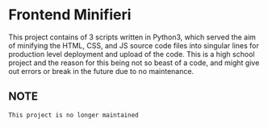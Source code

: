 # Frontend Minifieri

This project contains of 3 scripts written in Python3, which served the aim of minifying the HTML, CSS, and JS source code files into singular lines for production level deployment and upload of the code.
This is a high school project and the reason for this being not so beast of a code, and might give out errors or break in the future due to no maintenance.

## NOTE
```This project is no longer maintained```

